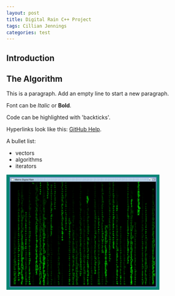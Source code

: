 ```yaml
---
layout: post
title: Digital Rain C++ Project
tags: Cillian Jennings
categories: test
---
```




## Introduction


## The Algorithm

This is a paragraph. Add an empty line to start a new paragraph.

Font can be *Italic* or **Bold**.

Code can be highlighted with 'backticks'.

Hyperlinks look like this: [GitHub Help](https://help.github.com/).

A bullet list:

- vectors
- algorithms
- iterators


<img src="https://raw.githubusercontent.com/cillianjennings/DigitalRainCPP/main/docs/assets/images/DigitalRain.png" width="400" height="300">
